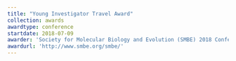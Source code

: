 ```yaml
---
title: "Young Investigator Travel Award"
collection: awards
awardtype: conference
startdate: 2018-07-09
awarder: 'Society for Molecular Biology and Evolution (SMBE) 2018 Conference'
awardurl: 'http://www.smbe.org/smbe/'
---
```

